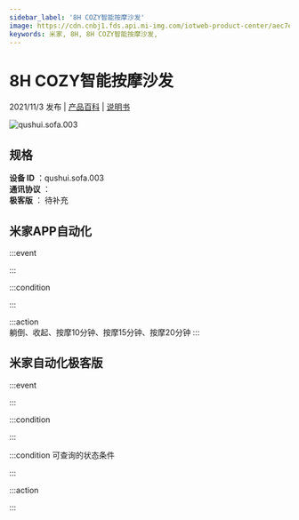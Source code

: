 ```yaml
---
sidebar_label: '8H COZY智能按摩沙发'
image: https://cdn.cnbj1.fds.api.mi-img.com/iotweb-product-center/aec7e67c2a4fb44c7d7497a54cd3c8f2_1632713354799.png?GalaxyAccessKeyId=AKVGLQWBOVIRQ3XLEW&Expires=9223372036854775807&Signature=TxnEP71c03sStkiCZ7swi2Jh5eY=
keywords: 米家, 8H, 8H COZY智能按摩沙发, 
---
```

# 8H COZY智能按摩沙发

2021/11/3 发布 | [产品百科](https://home.mi.com/webapp/content/baike/product/index.html?model=qushui.sofa.003/) | [说明书](https://home.mi.com/views/introduction.html?model=qushui.sofa.003&region=cn)

![qushui.sofa.003](https://cdn.cnbj1.fds.api.mi-img.com/iotweb-product-center/aec7e67c2a4fb44c7d7497a54cd3c8f2_1632713354799.png?GalaxyAccessKeyId=AKVGLQWBOVIRQ3XLEW&Expires=9223372036854775807&Signature=TxnEP71c03sStkiCZ7swi2Jh5eY=)

## 规格  
> 
**设备 ID** ：qushui.sofa.003  
**通讯协议** ：  
**极客版**  ： 待补充 


## 米家APP自动化  

:::event  

:::

:::condition  

:::

:::action   
躺倒、收起、按摩10分钟、按摩15分钟、按摩20分钟
:::

## 米家自动化极客版  

:::event  

:::

:::condition  

:::

:::condition 可查询的状态条件  

:::

:::action  

:::

        
